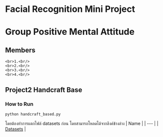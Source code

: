 # Facial Recognition Mini Project
# Group Positive Mental Attitude
## Members<br>
    <br>1.<br/>
    <br>2.<br/>
    <br>3.<br/>
    <br>4.<br/>
## Project2 Handcraft Base
### How to Run
```
python handcraft_based.py
```
โดยต้องทำการแตกไฟล์ datasets ก่อน โดยสามารถโหลดได้จากลิงค์ข้างล่าง
| Name |
| --- |
| <a href="www.google.co.th">Datasets</a> |
